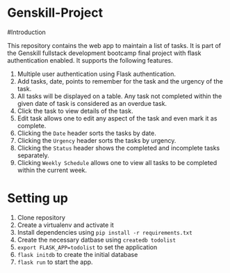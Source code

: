 # Genskill-Project

#Introduction

This repository contains the web app to maintain a list of tasks. It is part of the Genskill fullstack development bootcamp final project with flask authentication enabled.
It supports the following features.

1. Multiple user authentication using Flask authentication.
2. Add tasks, date, points to remember for the task and the urgency of the task.
3. All tasks will be displayed on a table. Any task not completed within the given date of task is considered as an overdue task.
4. Click the task to view details of the task.
5. Edit task allows one to edit any aspect of the task and even mark it as complete.
6. Clicking the `Date` header sorts the tasks by date.
7. Clicking the `Urgency` header sorts the tasks by urgency.
8. Clicking the `Status` header shows the completed and incomplete tasks separately.
9. Clicking `Weekly Schedule` allows one to view all tasks to be completed within the current week.


# Setting up

1. Clone repository
2. Create a virtualenv and activate it
3. Install dependencies using `pip install -r requirements.txt`
4. Create the necessary datbase using `createdb todolist`
5. `export FLASK_APP=todolist` to set the application
6. `flask initdb` to create the initial database
7. `flask run` to start the app.

